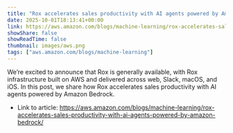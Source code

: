 ```yaml
---
title: "Rox accelerates sales productivity with AI agents powered by Amazon Bedrock"
date: 2025-10-01T18:13:41+00:00
link: https://aws.amazon.com/blogs/machine-learning/rox-accelerates-sales-productivity-with-ai-agents-powered-by-amazon-bedrock/
showShare: false
showReadTime: false
thumbnail: images/aws.png
tags: ["aws.amazon.com/blogs/machine-learning"]
---
```

We’re excited to announce that Rox is generally available, with Rox infrastructure built on AWS and delivered across web, Slack, macOS, and iOS. In this post, we share how Rox accelerates sales productivity with AI agents powered by Amazon Bedrock.

- Link to article: https://aws.amazon.com/blogs/machine-learning/rox-accelerates-sales-productivity-with-ai-agents-powered-by-amazon-bedrock/
